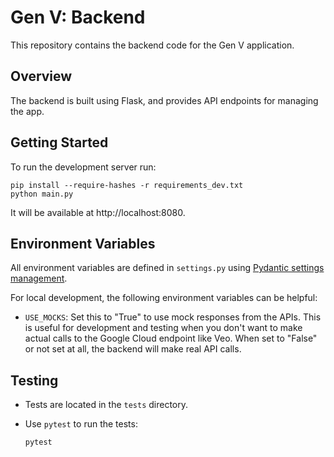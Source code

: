 # Gen V: Backend

This repository contains the backend code for the Gen V application.

## Overview

The backend is built using Flask, and provides API endpoints for managing the
app.

## Getting Started

To run the development server run:
```
pip install --require-hashes -r requirements_dev.txt
python main.py
```

It will be available at http://localhost:8080.

## Environment Variables

All environment variables are defined in `settings.py` using [Pydantic settings
management](https://docs.pydantic.dev/latest/concepts/pydantic_settings/).

For local development, the following environment variables can be helpful:

- `USE_MOCKS`: Set this to "True" to use mock responses from the APIs. This
  is useful for development and testing when you don't want to make actual
  calls to the Google Cloud endpoint like Veo. When set to "False" or not set
  at all, the backend will make real API calls.

## Testing

*   Tests are located in the `tests` directory.
*   Use `pytest` to run the tests:

    ```bash
    pytest
    ```
